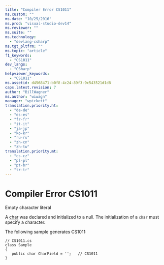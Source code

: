 ```yaml
---
title: "Compiler Error CS1011"
ms.custom: ""
ms.date: "10/25/2016"
ms.prod: "visual-studio-dev14"
ms.reviewer: ""
ms.suite: ""
ms.technology: 
  - "devlang-csharp"
ms.tgt_pltfrm: ""
ms.topic: "article"
f1_keywords: 
  - "CS1011"
dev_langs: 
  - "CSharp"
helpviewer_keywords: 
  - "CS1011"
ms.assetid: d4568471-b0f8-4c24-89f3-9c543521d1d8
caps.latest.revision: 7
author: "BillWagner"
ms.author: "wiwagn"
manager: "wpickett"
translation.priority.ht: 
  - "de-de"
  - "es-es"
  - "fr-fr"
  - "it-it"
  - "ja-jp"
  - "ko-kr"
  - "ru-ru"
  - "zh-cn"
  - "zh-tw"
translation.priority.mt: 
  - "cs-cz"
  - "pl-pl"
  - "pt-br"
  - "tr-tr"
---
```

# Compiler Error CS1011
Empty character literal  
  
 A [char](../../csharp/language-reference/keywords/char.md) was declared and initialized to a null. The initialization of a `char` must specify a character.  
  
 The following sample generates CS1011:  
  
```  
// CS1011.cs  
class Sample  
{  
   public char CharField = '';   // CS1011  
}  
```